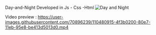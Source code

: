 Day-and-Night
Developed in Js - Css -Html
![Day and Night](https://user-images.githubusercontent.com/70896239/110481140-87dadb80-80e7-11eb-81de-0418bc28b219.png)

Video preview :
https://user-images.githubusercontent.com/70896239/110480915-4f3b0200-80e7-11eb-95e8-be413d5013d0.mp4


